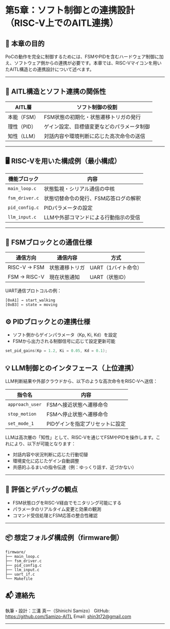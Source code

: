 # 第5章：ソフト制御との連携設計（RISC-V上でのAITL連携）

## 🎯 本章の目的

PoCの動作を完全に制御するためには、FSMやPIDを含むハードウェア制御に加え、ソフトウェア側からの連携が必要です。本章では、RISC-Vマイコンを用いたAITL構造との連携設計について述べます。

---

## 🧠 AITL構造とソフト連携の関係性

| AITL層     | ソフト制御の役割                          |
|------------|--------------------------------------------|
| 本能（FSM） | FSM状態の初期化・状態遷移トリガの発行       |
| 理性（PID） | ゲイン設定、目標値変更などのパラメータ制御   |
| 知性（LLM） | 対話内容や環境判断に応じた高次命令の送信     |

---

## 🖥️ RISC-Vを用いた構成例（最小構成）

| 機能ブロック     | 内容                                   |
|------------------|----------------------------------------|
| `main_loop.c`     | 状態監視・シリアル通信の中核             |
| `fsm_driver.c`    | 状態切替命令の発行、FSM応答ログの解釈     |
| `pid_config.c`    | PIDパラメータの設定                     |
| `llm_input.c`     | LLMや外部コマンドによる行動指示の受信     |

---

## 🔗 FSMブロックとの通信仕様

| 通信方向  | 通信内容             | 方式             |
|-----------|----------------------|------------------|
| RISC-V → FSM | 状態遷移トリガ         | UART（1バイト命令） |
| FSM → RISC-V | 現在状態通知           | UART（状態ID）      |

UART通信プロトコルの例：

```text
[0xA1] → start_walking
[0xB3] ← state = moving
```

## ⚙️ PIDブロックとの連携仕様

- ソフト側からゲインパラメータ（Kp, Ki, Kd）を設定  
- FSMから出力される制御信号に応じて設定更新可能  

```c
set_pid_gains(Kp = 1.2, Ki = 0.05, Kd = 0.1);
```

## 💡 LLM制御とのインタフェース（上位連携）

LLM判断結果や外部クラウドから、以下のような高次命令をRISC-Vへ送信：

| 指令名         | 内容                             |
|----------------|----------------------------------|
| `approach_user` | FSMへ接近状態へ遷移命令             |
| `stop_motion`   | FSMへ停止状態へ遷移命令             |
| `set_mode_1`    | PIDゲインを指定プリセットに設定       |

LLMは高次層の「知性」として、RISC-Vを通じてFSMやPIDを操作します。これにより、以下が可能となります：

- 対話内容や状況判断に応じた行動切替
- 環境変化に応じたゲイン自動調整
- 共感的ふるまいの指令伝達（例：ゆっくり話す、近づかない）

---

## 🧪 評価とデバッグの観点

- FSM状態ログをRISC-V経由でモニタリング可能にする  
- パラメータのリアルタイム変更と効果の観測  
- コマンド受信処理とFSM応答の整合性確認

---

## 📦 想定フォルダ構成例（firmware側）

```text
firmware/
├── main_loop.c
├── fsm_driver.c
├── pid_config.c
├── llm_input.c
├── uart_if.c
└── Makefile
```

## 📬 連絡先

執筆・設計：三溝 真一（Shinichi Samizo）
GitHub: https://github.com/Samizo-AITL
Email: shin3t72@gmail.com

---

